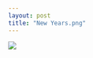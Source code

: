 ```yaml
---
layout: post
title: "New Years.png"
---
```

<img id="img" src=" {{ site.baseurl}}/images/54-01-02-22-New-Years.png"/>